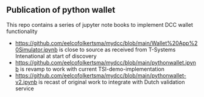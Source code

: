 ## Publication of python wallet  
This repo contains a series of jupyter note books to implement DCC wallet functionality

- https://github.com/eelcofolkertsma/mydcc/blob/main/Wallet%20App%20Simulator.ipynb is close to source as received from T-Systems Intenational at start of discovery
- https://github.com/eelcofolkertsma/mydcc/blob/main/pythonwallet.ipynb is revamp to work with current TSI-demo-implementation
- https://github.com/eelcofolkertsma/mydcc/blob/main/pythonwallet-v2.ipynb is recast of original work to integrate with Dutch validation service
